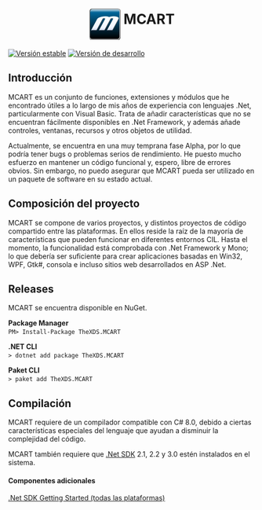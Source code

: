<div align="center">
<h1>
<img src="https://raw.githubusercontent.com/TheXDS/MCART/master/Art/MCART.png" alt="MCART" align="middle" heigth="64px" width="64px">
MCART
</h1>
</div>

[![Versión estable](https://buildstats.info/nuget/TheXDS.MCART)](https://www.nuget.org/packages/TheXDS.MCART/)
[![Versión de desarrollo](https://buildstats.info/nuget/TheXDS.MCART?includePreReleases=true)](https://www.nuget.org/packages/TheXDS.MCART/)

## Introducción
MCART es un conjunto de funciones, extensiones y módulos que he encontrado
útiles a lo largo de mis años de experiencia con lenguajes .Net,
particularmente con Visual Basic. Trata de añadir características que no se
encuentran fácilmente disponibles en .Net Framework, y además añade controles,
ventanas, recursos y otros objetos de utilidad.

Actualmente, se encuentra en una muy temprana fase Alpha, por lo que podría
tener bugs o problemas serios de rendimiento. He puesto mucho esfuerzo en
mantener un código funcional y, espero, libre de errores obvios. Sin embargo,
no puedo asegurar que MCART pueda ser utilizado en un paquete de software en su
estado actual.

## Composición del proyecto
MCART se compone de varios proyectos, y distintos proyectos de código
compartido entre las plataformas. En ellos reside la raíz de la mayoría de
características que pueden funcionar en diferentes entornos CIL. Hasta el
momento, la funcionalidad está comprobada con .Net Framework y Mono; lo que
debería ser suficiente para crear aplicaciones basadas en Win32, WPF, Gtk#,
consola e incluso sitios web desarrollados en ASP .Net.

## Releases
MCART se encuentra disponible en NuGet.

**Package Manager**  
`PM> Install-Package TheXDS.MCART`

**.NET CLI**  
`> dotnet add package TheXDS.MCART`

**Paket CLI**  
`> paket add TheXDS.MCART`

## Compilación
MCART requiere de un compilador compatible con C# 8.0, debido a ciertas
características especiales del lenguaje que ayudan a disminuir la
complejidad del código.

MCART también requiere que [.Net SDK](https://www.microsoft.com/net/core) 2.1,
2.2 y 3.0 estén instalados en el sistema.

#### Componentes adicionales
[.Net SDK Getting Started (todas las plataformas)](https://www.microsoft.com/net/core)  

